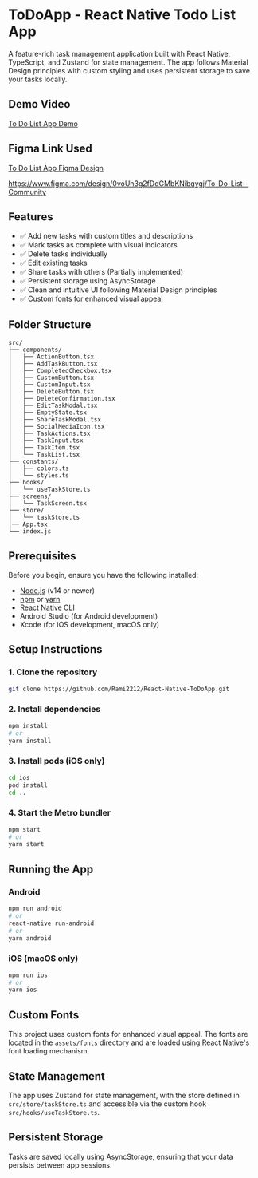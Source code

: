 # ToDoApp - React Native Todo List App

A feature-rich task management application built with React Native, TypeScript, and Zustand for state management. The app follows Material Design principles with custom styling and uses persistent storage to save your tasks locally.

## Demo Video

[To Do List App Demo]()

## Figma Link Used

[To Do List App Figma Design]()

https://www.figma.com/design/0voUh3g2fDdGMbKNibqygj/To-Do-List--Community

## Features

- ✅ Add new tasks with custom titles and descriptions
- ✅ Mark tasks as complete with visual indicators
- ✅ Delete tasks individually
- ✅ Edit existing tasks
- ✅ Share tasks with others (Partially implemented)
- ✅ Persistent storage using AsyncStorage
- ✅ Clean and intuitive UI following Material Design principles
- ✅ Custom fonts for enhanced visual appeal

## Folder Structure

```
src/
├── components/
│   ├── ActionButton.tsx
│   ├── AddTaskButton.tsx
│   ├── CompletedCheckbox.tsx
│   ├── CustomButton.tsx
│   ├── CustomInput.tsx
│   ├── DeleteButton.tsx
│   ├── DeleteConfirmation.tsx
│   ├── EditTaskModal.tsx
│   ├── EmptyState.tsx
│   ├── ShareTaskModal.tsx
│   ├── SocialMediaIcon.tsx
│   ├── TaskActions.tsx
│   ├── TaskInput.tsx
│   ├── TaskItem.tsx
│   └── TaskList.tsx
├── constants/
│   ├── colors.ts
│   └── styles.ts
├── hooks/
│   └── useTaskStore.ts
├── screens/
│   └── TaskScreen.tsx
├── store/
│   └── taskStore.ts
│── App.tsx
└── index.js

```

## Prerequisites

Before you begin, ensure you have the following installed:
- [Node.js](https://nodejs.org/) (v14 or newer)
- [npm](https://www.npmjs.com/) or [yarn](https://yarnpkg.com/)
- [React Native CLI](https://reactnative.dev/docs/environment-setup)
- Android Studio (for Android development)
- Xcode (for iOS development, macOS only)

## Setup Instructions

### 1. Clone the repository

```bash
git clone https://github.com/Rami2212/React-Native-ToDoApp.git
```

### 2. Install dependencies

```bash
npm install
# or
yarn install
```

### 3. Install pods (iOS only)

```bash
cd ios
pod install
cd ..
```

### 4. Start the Metro bundler

```bash
npm start
# or
yarn start
```

## Running the App

### Android

```bash
npm run android
# or
react-native run-android
# or
yarn android
```

### iOS (macOS only)

```bash
npm run ios
# or
yarn ios
```

## Custom Fonts

This project uses custom fonts for enhanced visual appeal. The fonts are located in the `assets/fonts` directory and are loaded using React Native's font loading mechanism.

## State Management

The app uses Zustand for state management, with the store defined in `src/store/taskStore.ts` and accessible via the custom hook `src/hooks/useTaskStore.ts`.

## Persistent Storage

Tasks are saved locally using AsyncStorage, ensuring that your data persists between app sessions.

